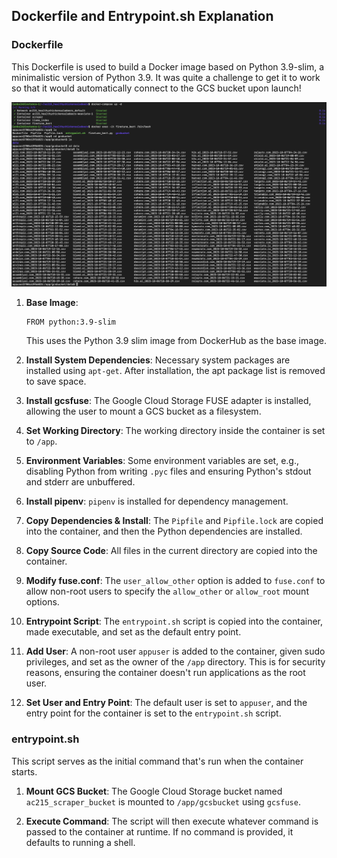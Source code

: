 ## Dockerfile and Entrypoint.sh Explanation

### Dockerfile

This Dockerfile is used to build a Docker image based on Python 3.9-slim, a minimalistic version of Python 3.9. It was quite a challenge to get it to work so that it would automatically connect to the GCS bucket upon launch!

![Image above shows how we launch all containers with `docker-compose`, then use `docker exec` to enter the container, where we can see the GCS bucket has been automatically mounted and the data shown.](../img/docker-gcsfuse.jpg)

1. **Base Image**:
   ```docker
   FROM python:3.9-slim
   ```
   This uses the Python 3.9 slim image from DockerHub as the base image.

2. **Install System Dependencies**:
   Necessary system packages are installed using `apt-get`. After installation, the apt package list is removed to save space.
   
3. **Install gcsfuse**:
   The Google Cloud Storage FUSE adapter is installed, allowing the user to mount a GCS bucket as a filesystem.
   
4. **Set Working Directory**:
   The working directory inside the container is set to `/app`.
   
5. **Environment Variables**:
   Some environment variables are set, e.g., disabling Python from writing `.pyc` files and ensuring Python's stdout and stderr are unbuffered.
   
6. **Install pipenv**:
   `pipenv` is installed for dependency management.
   
7. **Copy Dependencies & Install**:
   The `Pipfile` and `Pipfile.lock` are copied into the container, and then the Python dependencies are installed.
   
8. **Copy Source Code**:
   All files in the current directory are copied into the container.
   
9. **Modify fuse.conf**:
   The `user_allow_other` option is added to `fuse.conf` to allow non-root users to specify the `allow_other` or `allow_root` mount options.
   
10. **Entrypoint Script**:
   The `entrypoint.sh` script is copied into the container, made executable, and set as the default entry point.
   
11. **Add User**:
   A non-root user `appuser` is added to the container, given sudo privileges, and set as the owner of the `/app` directory. This is for security reasons, ensuring the container doesn't run applications as the root user.
   
12. **Set User and Entry Point**:
   The default user is set to `appuser`, and the entry point for the container is set to the `entrypoint.sh` script.

### entrypoint.sh

This script serves as the initial command that's run when the container starts.

1. **Mount GCS Bucket**:
   The Google Cloud Storage bucket named `ac215_scraper_bucket` is mounted to `/app/gcsbucket` using `gcsfuse`.

2. **Execute Command**:
   The script will then execute whatever command is passed to the container at runtime. If no command is provided, it defaults to running a shell.
